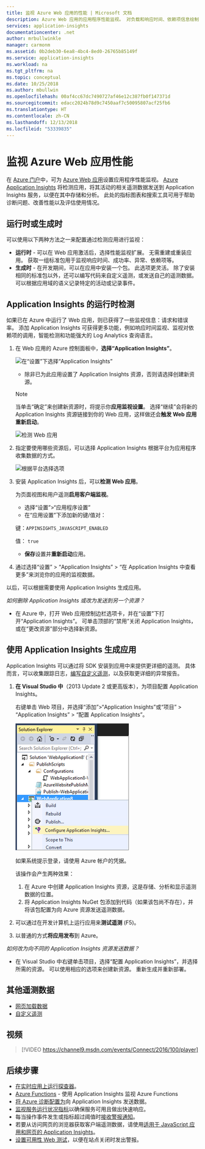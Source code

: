 ```yaml
---
title: 监视 Azure Web 应用的性能 | Microsoft 文档
description: Azure Web 应用的应用程序性能监视。 对负载和响应时间、依赖项信息绘制图表，并对性能设置警报。
services: application-insights
documentationcenter: .net
author: mrbullwinkle
manager: carmonm
ms.assetid: 0b2deb30-6ea8-4bc4-8ed0-26765b85149f
ms.service: application-insights
ms.workload: na
ms.tgt_pltfrm: na
ms.topic: conceptual
ms.date: 10/25/2018
ms.author: mbullwin
ms.openlocfilehash: 00af4cc67dc7490727af46e12c387fb0f147371d
ms.sourcegitcommit: edacc2024b78d9c7450aaf7c50095807acf25fb6
ms.translationtype: HT
ms.contentlocale: zh-CN
ms.lasthandoff: 12/13/2018
ms.locfileid: "53339835"
---
```

# <a name="monitor-azure-web-app-performance"></a>监视 Azure Web 应用性能
在 [Azure 门户](https://portal.azure.com)中，可为 [Azure Web 应用](../app-service/app-service-web-overview.md)设置应用程序性能监视。 [Azure Application Insights](app-insights-overview.md) 将检测应用，将其活动的相关遥测数据发送到 Application Insights 服务，以便在其中存储和分析。 此处的指标图表和搜索工具可用于帮助诊断问题、改善性能以及评估使用情况。

## <a name="run-time-or-build-time"></a>运行时或生成时
可以使用以下两种方法之一来配置通过检测应用进行监视：

* **运行时** - 可以在 Web 应用激活后，选择性能监视扩展。 无需重建或重装应用。 获取一组标准包用于监视响应时间、成功率、异常、依赖项等。 
* **生成时** - 在开发期间，可以在应用中安装一个包。 此选项更灵活。 除了安装相同的标准包以外，还可以编写代码来自定义遥测，或发送自己的遥测数据。 可以根据应用域的语义记录特定的活动或记录事件。 

## <a name="run-time-instrumentation-with-application-insights"></a>Application Insights 的运行时检测
如果已在 Azure 中运行了 Web 应用，则已获得了一些监视信息：请求和错误率。 添加 Application Insights 可获得更多功能，例如响应时间监视、监视对依赖项的调用，智能检测和功能强大的 Log Analytics 查询语言。 

1. 在 Web 应用的 Azure 控制面板中，**选择“Application Insights”**。

    ![在“设置”下选择“Application Insights”](./media/app-insights-azure-web-apps/settings-app-insights.png)

   * 除非已为此应用设置了 Application Insights 资源，否则请选择创建新资源。 

    > [!NOTE]
    > 当单击“确定”来创建新资源时，将提示你**应用监视设置**。 选择“继续”会将新的 Application Insights 资源链接到你的 Web 应用，这样做还会**触发 Web 应用重新启动**。 

    ![检测 Web 应用](./media/app-insights-azure-web-apps/create-resource.png)

2. 指定要使用哪些资源后，可以选择 Application Insights 根据平台为应用程序收集数据的方式。

    ![根据平台选择选项](./media/app-insights-azure-web-apps/choose-options.png)

3. 安装 Application Insights 后，可以**检测 Web 应用**。

   为页面视图和用户遥测**启用客户端监视**。

   * 选择“设置”>“应用程序设置”
   * 在“应用设置”下添加新的键/值对：

    键：`APPINSIGHTS_JAVASCRIPT_ENABLED`

    值： `true`
   * **保存**设置并**重新启动**应用。
4. 通过选择“设置” > “Application Insights” > “在 Application Insights 中查看更多”来浏览你的应用的监视数据。

以后，可以根据需要使用 Application Insights 生成应用。

*如何删除 Application Insights 或改为发送到另一个资源？*

* 在 Azure 中，打开 Web 应用控制边栏选项卡，并在“设置”下打开“Application Insights”。 可单击顶部的“禁用”关闭 Application Insights，或在“更改资源”部分中选择新资源。

## <a name="build-the-app-with-application-insights"></a>使用 Application Insights 生成应用
Application Insights 可以通过将 SDK 安装到应用中来提供更详细的遥测。 具体而言，可以收集跟踪日志，[编写自定义遥测](app-insights-api-custom-events-metrics.md)，以及获取更详细的异常报告。

1. **在 Visual Studio 中**（2013 Update 2 或更高版本），为项目配置 Application Insights。

    右键单击 Web 项目，并选择“添加”>“Application Insights”或“项目” > “Application Insights” > “配置 Application Insights”。

    ![右键单击 Web 项目，并选择“添加或配置 Application Insights”](./media/app-insights-azure-web-apps/03-add.png)

    如果系统提示登录，请使用 Azure 帐户的凭据。

    该操作会产生两种效果：

   1. 在 Azure 中创建 Application Insights 资源，这是存储、分析和显示遥测数据的位置。
   2. 将 Application Insights NuGet 包添加到代码（如果该包尚不存在），并将该包配置为向 Azure 资源发送遥测数据。
2. 可以通过在开发计算机上运行应用来**测试遥测** (F5)。
3. 以普通的方式**将应用发布**到 Azure。 

*如何改为向不同的 Application Insights 资源发送数据？*

* 在 Visual Studio 中右键单击项目，选择“配置 Application Insights”，并选择所需的资源。 可以使用相应的选项来创建新资源。 重新生成并重新部署。

## <a name="more-telemetry"></a>其他遥测数据

* [网页加载数据](app-insights-javascript.md)
* [自定义遥测](app-insights-api-custom-events-metrics.md)

## <a name="video"></a>视频

> [!VIDEO https://channel9.msdn.com/events/Connect/2016/100/player]

## <a name="next-steps"></a>后续步骤
* [在实时应用上运行探查器](app-insights-profiler.md)。
* [Azure Functions](https://github.com/christopheranderson/azure-functions-app-insights-sample) - 使用 Application Insights 监视 Azure Functions
* [将 Azure 诊断配置为](../azure-monitor/platform/diagnostics-extension-to-application-insights.md)向 Application Insights 发送数据。
* [监视服务运行状况指标](../azure-monitor/platform/data-collection.md)以确保服务可用且做出快速响应。
* 每当操作事件发生或指标超过阈值时[接收警报通知](../azure-monitor/platform/alerts-overview.md)。
* 若要从访问网页的浏览器获取客户端遥测数据，请使用[适用于 JavaScript 应用和网页的 Application Insights](app-insights-javascript.md)。
* [设置可用性 Web 测试](app-insights-monitor-web-app-availability.md)，以便在站点关闭时发出警报。

